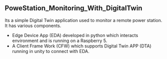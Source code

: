 ## PoweStation_Monitoring_With_DigitalTwin
Its a simple Digital Twin application used to monitor a remote power station. It has various components.
- Edge Device App (EDA) developed in python which interacts environment and is running on a Raspberry 5.
- A Client Frame Work (CFW) which supports Digital Twin APP (DTA) running in unity to connect with EDA.
